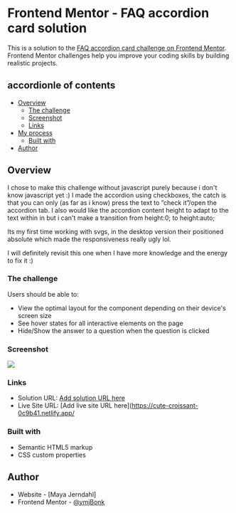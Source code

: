 # Frontend Mentor - FAQ accordion card solution

This is a solution to the [FAQ accordion card challenge on Frontend Mentor](https://www.frontendmentor.io/challenges/faq-accordion-card-XlyjD0Oam). Frontend Mentor challenges help you improve your coding skills by building realistic projects.

## accordionle of contents

- [Overview](#overview)
     - [The challenge](#the-challenge)
     - [Screenshot](#screenshot)
     - [Links](#links)
- [My process](#my-process)
     - [Built with](#built-with)
- [Author](#author)



## Overview
I chose to make this challenge without javascript purely because i don't know javascript yet :) 
I made the accordion using checkboxes, the catch is that you can only (as far as i know) press the text to ”check it”/open the accordion tab. I also would like the accordion content 
height to adapt to the text within in but i can't make a transition from height:0; to height:auto;

Its my first time working with svgs, in the desktop version their positioned absolute which made the responsiveness really ugly lol. 

I will definitely revisit this one when I have more knowledge and the energy to fix it :)


### The challenge

Users should be able to:

- View the optimal layout for the component depending on their device's screen size
- See hover states for all interactive elements on the page
- Hide/Show the answer to a question when the question is clicked

### Screenshot

![](./screenshot-desktop.png)


### Links

- Solution URL: [Add solution URL here](https://github.com/MjBonk/faq-accordion-card-main)
- Live Site URL: [Add live site URL here](https://cute-croissant-0c9b41.netlify.app/



### Built with

- Semantic HTML5 markup
- CSS custom properties


## Author

- Website - [Maya Jerndahl]
- Frontend Mentor - [@ymjBonk](https://www.frontendmentor.io/profile/MjBonk)